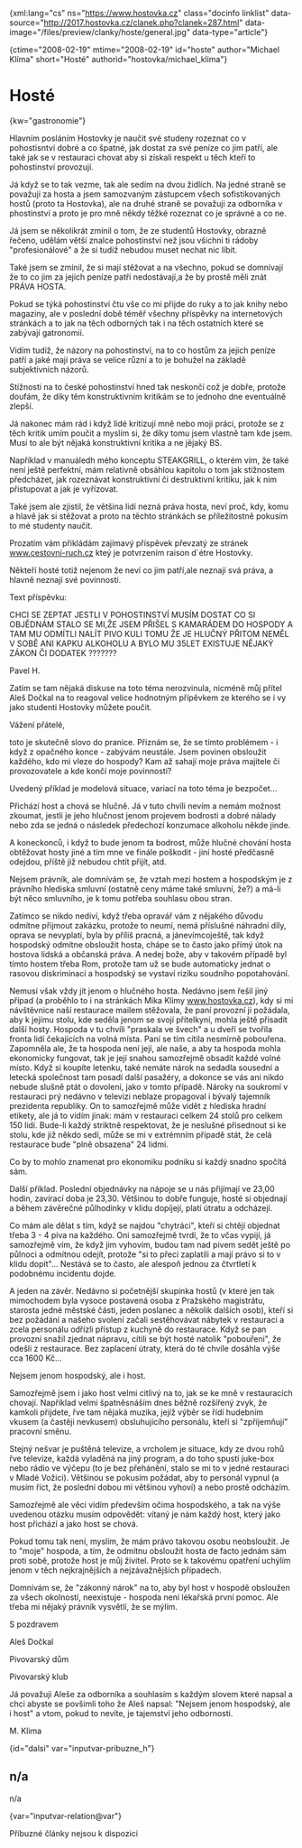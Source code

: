 
{xml:lang="cs" ns="https://www.hostovka.cz" class="docinfo linklist" data-source="http://2017.hostovka.cz/clanek.php?clanek=287.html" data-image="/files/preview/clanky/hoste/general.jpg" data-type="article"}

{ctime="2008-02-19" mtime="2008-02-19" id="hoste" author="Michael Klíma" short="Hosté" authorid="hostovka/michael_klima"}

# Hosté

<!-- generated attribute kw by user_udpatekw.sh on 2020-05-07, do not edit -->

{kw="gastronomie"}

Hlavním posláním Hostovky je naučit své studeny rozeznat co v pohostisntví dobré a co špatné, jak dostat za své peníze co jim patří, ale také jak se v restauraci chovat aby si získali respekt u těch kteří to pohostinství provozují.

Já když se to tak vezme, tak ale sedím na dvou židlích. Na jedné straně se považuji za hosta a jsem samozvaným zástupcem všech sofistikovaných hostů (proto ta Hostovka), ale na druhé straně se považuji za odborníka v phostinství a proto je pro mně někdy těžké rozeznat co je správné a co ne.

Já jsem se několikrát zmínil o tom, že ze studentů Hostovky, obrazně řečeno, udělám větší znalce pohostinství než jsou všichni ti rádoby "profesionálové" a že si tudíž nebudou muset nechat nic líbit.

Také jsem se zmínil, že si mají stěžovat a na všechno, pokud se domnívají že to co jim za jejich peníze patří nedostávají,a že by prostě měli znát PRÁVA HOSTA.

Pokud se týká pohostinství čtu vše co mi přijde do ruky a to jak knihy nebo magaziny, ale v poslední době téměř všechny příspěvky na internetových stránkách a to jak na těch odborných tak i na těch ostatních které se zabývají gatronomií.

Vidím tudíž, že názory na pohostinství, na to co hostům za jejich peníze patří a jaké mají práva se velice různí a to je bohužel na základě subjektivních názorů.

Stížnosti na to české pohostinství hned tak neskončí což je dobře, protože doufám, že díky těm konstruktivním kritikám se to jednoho dne eventuálně zlepší.

Já nakonec mám rád i když lidé kritizují mně nebo moji práci, protože se z těch kritik umím poučit a myslím si, že díky tomu jsem vlastně tam kde jsem. Musí to ale být nějaká konstruktivní kritika a ne jějaký BS.

Například v manuáledh mého konceptu STEAKGRILL, o kterém vím, že také není ještě perfektní, mám relativně obsáhlou kapitolu o tom jak stížnostem předcházet, jak rozeznávat konstruktivní či destruktivní kritiku, jak k nim přistupovat a jak je vyřízovat.

Také jsem ale zjistil, že většina lidí nezná práva hosta, neví proč, kdy, komu a hlavě jak si stěžovat a proto na těchto stránkách se příležitostně pokusím to mé studenty naučit.

Prozatím vám přikládám zajímavý příspěvek převzatý ze stránek www.cestovní-ruch.cz kteý je potvrzením raison d\`étre Hostovky.

Někteří hosté totiž nejenom že neví co jim patří,ale neznají svá práva, a hlavně neznají své povinnosti.

Text příspěvku:

CHCI SE ZEPTAT JESTLI V POHOSTINSTVÍ MUSÍM DOSTAT CO SI OBJĚDNÁM STALO SE MI,ŽE JSEM PŘIŠEL S KAMARÁDEM DO HOSPODY A TAM MU ODMÍTLI NALÍT PIVO KULI TOMU ŽE JE HLUČNÝ PŘITOM NEMĚL V SOBĚ ANI KAPKU ALKOHOLU A BYLO MU 35LET EXISTUJE NĚJAKÝ ZÁKON ČI DODATEK ???????

Pavel H.

Zatím se tam nějaká diskuse na toto téma nerozvinula, nicméně můj přítel Aleš Dočkal na to reagoval velice hodnotným přípěvkem ze kterého se i vy jako studenti Hostovky můžete poučit.

Vážení přátelé,

toto je skutečně slovo do pranice. Přiznám se, že se tímto problémem - i když z opačného konce - zabývám neustále. Jsem povinen obsloužit každého, kdo mi vleze do hospody? Kam až sahají moje práva majitele či provozovatele a kde končí moje povinnosti?

Uvedený příklad je modelová situace, variací na toto téma je bezpočet...

Přichází host a chová se hlučně. Já v tuto chvíli nevím a nemám možnost zkoumat, jestli je jeho hlučnost jenom projevem bodrosti a dobré nálady nebo zda se jedná o následek předechozí konzumace alkoholu někde jinde.

A koneckonců, i když to bude jenom ta bodrost, může hlučné chování hosta obtěžovat hosty jiné a tím mne ve finále poškodit - jiní hosté předčasně odejdou, příště již nebudou chtít přijít, atd.

Nejsem právník, ale domnívám se, že vztah mezi hostem a hospodským je z právního hlediska smluvní (ostatně ceny máme také smluvní, že?) a má-li být něco smluvního, je k tomu potřeba souhlasu obou stran.

Zatímco se nikdo nediví, když třeba opravář vám z nějakého důvodu odmítne přijmout zakázku, protože to neumí, nemá příslušné náhradní díly, oprava se nevyplatí, byla by příliš pracná, a jánevímcoještě, tak když hospodský odmítne obsloužit hosta, chápe se to často jako přímý útok na hostova lidská a občanská práva. A nedej bože, aby v takovém případě byl tímto hostem třeba Rom, protože tam už se bude automaticky jednat o rasovou diskriminaci a hospodský se vystaví riziku soudního popotahování.

Nemusí však vždy jít jenom o hlučného hosta. Nedávno jsem řešil jiný případ (a proběhlo to i na stránkách Mika Klimy www.hostovka.cz), kdy si mi návštěvnice naší restaurace mailem stěžovala, že paní provozní ji požádala, aby k jejímu stolu, kde seděla jenom se svojí přítelkyní, mohla ještě přisadit další hosty. Hospoda v tu chvíli "praskala ve švech" a u dveří se tvořila fronta lidí čekajících na volná místa. Paní se tím cítila nesmírně pobouřena. Zapomněla ale, že ta hospoda není její, ale naše, a aby ta hospoda mohla ekonomicky fungovat, tak je její snahou samozřejmě obsadit každé volné místo. Když si koupíte letenku, také nemáte nárok na sedadla sousední a letecká společnost tam posadí další pasažéry, a dokonce se vás ani nikdo nebude slušně ptát o dovolení, jako v tomto případě. Nároky na soukromí v restauraci prý nedávno v televizi neblaze propagoval i bývalý tajemník prezidenta republiky. On to samozřejmě může vidět z hlediska hradní etikety, ale já to vidím jinak: mám v restauraci celkem 24 stolů pro celkem 150 lidí. Bude-li každý striktně respektovat, že je neslušné přisednout si ke stolu, kde již někdo sedí, může se mi v extrémním případě stát, že celá restaurace bude "plně obsazena" 24 lidmi.

Co by to mohlo znamenat pro ekonomiku podniku si každý snadno spočítá sám.

Další příklad. Poslední objednávky na nápoje se u nás přijímají ve 23,00 hodin, zavírací doba je 23,30. Většinou to dobře funguje, hosté si objednají a během závěrečné půlhodinky v klidu dopíjejí, platí útratu a odcházejí.

Co mám ale dělat s tím, když se najdou "chytráci", kteří si chtějí objednat třeba 3 - 4 piva na každého. Oni samozřejmě tvrdí, že to včas vypijí, já samozřejmě vím, že když jim vyhovím, budou tam nad pivem sedět ještě po půlnoci a odmítnou odejít, protože "si to přeci zaplatili a mají právo si to v klidu dopít"... Nestává se to často, ale alespoň jednou za čtvrtletí k podobnému incidentu dojde.

A jeden na závěr. Nedávno si početnější skupinka hostů (v které jen tak mimochodem byla vysoce postavená osoba z Pražského magistrátu, starosta jedné městské části, jeden poslanec a několik dalších osob), kteří si bez požádání a našeho svolení začali sestěhovávat nábytek v restauraci a zcela personálu odřízli přístup z kuchyně do restaurace. Když se pan provozní snažil zjednat nápravu, cítili se být hosté natolik "pobouřeni", že odešli z restaurace. Bez zaplacení útraty, která do té chvíle dosáhla výše cca 1600 Kč...

Nejsem jenom hospodský, ale i host.

Samozřejmě jsem i jako host velmi citlivý na to, jak se ke mně v restauracích chovají. Například velmi špatněsnáším dnes běžně rozšířený zvyk, že kamkoli přijdete, řve tam nějaká muzika, jejíž výběr se řídí hudebním vkusem (a častěji nevkusem) obsluhujícího personálu, kteří si "zpříjemňují" pracovní směnu.

Stejný nešvar je puštěná televize, a vrcholem je situace, kdy ze dvou rohů řve televize, každá vyladěná na jiný program, a do toho spustí juke-box nebo rádio ve výčepu (to je bez přehánění, stalo se mi to v jedné restauraci v Mladé Vožici). Většinou se pokusím požádat, aby to personál vypnul (a musím říct, že poslední dobou mi většinou vyhoví) a nebo prostě odcházím.

Samozřejmě ale věci vidím především očima hospodského, a tak na výše uvedenou otázku musím odpovědět: vítaný je nám každý host, který jako host přichází a jako host se chová.

Pokud tomu tak není, myslím, že mám právo takovou osobu neobsloužit. Je to "moje" hospoda, a tím, že odmítnu obsloužit hosta de facto jednám sám proti sobě, protože host je můj živitel. Proto se k takovému opatření uchýlím jenom v těch nejkrajnějších a nejzávažnějších případech.

Domnívám se, že "zákonný nárok" na to, aby byl host v hospodě obsloužen za všech okolností, neexistuje - hospoda není lékařská první pomoc. Ale třeba mi nějaký právník vysvětlí, že se mýlím.

S pozdravem

Aleš Dočkal

Pivovarský dům

Pivovarský klub

Já považuji Aleše za odborníka a souhlasím s každým slovem které napsal a chci abyste se povšimli toho že Aleš napsal: "Nejsem jenom hospodský, ale i host" a vtom, pokud to nevíte, je tajemství jeho odbornosti.

M. Klima

{id="dalsi" var="inputvar-pribuzne_h"}

## n/a

n/a

{var="inputvar-relation@var"}

Příbuzné články nejsou k dispozici

